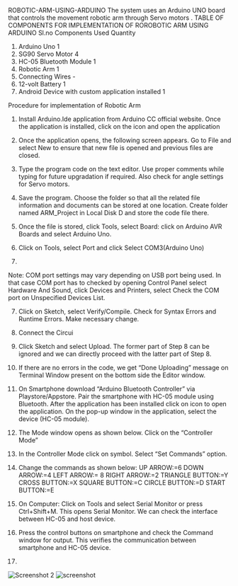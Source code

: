  ROBOTIC-ARM-USING-ARDUINO
The system uses an Arduino UNO board that controls the movement robotic arm through Servo motors .
TABLE OF COMPONENTS FOR IMPLEMENTATION OF   ROROBOTIC ARM USING ARDUINO
Sl.no	Components Used 	Quantity
1.	Arduino Uno	1
2.	SG90 Servo Motor	4
3.	HC-05 Bluetooth Module	1
4.	Robotic Arm	1
5.	Connecting Wires	-
6.	12-volt Battery	1
7.	Android Device with custom application installed	1

Procedure for implementation of Robotic Arm
1)	Install Arduino.Ide application from Arduino CC official website.
    Once the application is installed, click on the icon   and open the application

2)	Once the application opens, the following screen appears. Go to File and select New to ensure that new file is opened and previous files are closed.

3)	Type the program code on the text editor. Use proper comments while typing for future upgradation if required. Also check for angle settings for Servo motors.
 
4)	Save the program. Choose the folder so that all the related file information and documents can be stored at one location. Create folder named ARM_Project in Local Disk D and store the code file there.
 
5)	Once the file is stored, click Tools, select Board: click on Arduino AVR Boards and select Arduino Uno.

6)	Click on Tools, select Port and click Select COM3(Arduino Uno)
7)	
Note: COM port settings may vary depending on USB port being used. In that case COM port has to checked by opening Control Panel select Hardware And Sound, click Devices and Printers, select Check the COM port on Unspecified Devices List.
 
7)	Click on Sketch, select Verify/Compile. Check for Syntax Errors and Runtime Errors. Make necessary change. 

8)	Connect the Circui    

9)	Click Sketch and select Upload. The former part of Step 8 can be ignored and we can directly proceed with the latter part of Step 8.

10)	If there are no errors in the code,  we get “Done Uploading” message on Terminal Window present on the bottom side the Editor window.

11)	On Smartphone download “Arduino Bluetooth Controller” via Playstore/Appstore. Pair the smartphone with HC-05 module using Bluetooth. After the application has been installed click on   icon to open the application.  On the pop-up window in the application, select the device (HC-05 module). 
 
12)	 The Mode window opens as shown below. Click on the “Controller Mode”
 

13)	 In the Controller Mode click on   symbol.  Select “Set Commands” option.

14)	Change the commands as shown below:
UP ARROW:=6
DOWN ARROW:=4
LEFT ARROW:= 8
RIGHT ARROW:=2
TRIANGLE BUTTON:=Y
CROSS BUTTON:=X
SQUARE BUTTON:=C
CIRCLE BUTTON:=D
START BUTTON:=E
 
15)	On Computer: Click on Tools and select Serial Monitor or press Ctrl+Shift+M. This opens Serial Monitor. We can check the interface between HC-05 and host device.
 
16)	 Press the control buttons on smartphone and check the Command window for output. This verifies the communication between smartphone and HC-05 device.
17)	 
![Screenshot 2 ](https://user-images.githubusercontent.com/115789460/210377827-50da467c-f757-4c12-b2db-c0485ae62c13.png)
![screenshot](https://user-images.githubusercontent.com/115789460/210377864-c2382bbb-6f25-4510-a04e-55b4831f1c70.png)



